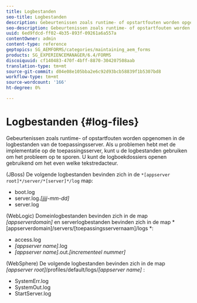 ```yaml
---
title: Logbestanden
seo-title: Logbestanden
description: Gebeurtenissen zoals runtime- of opstartfouten worden opgenomen in de logbestanden van de toepassingsserver, die kunnen worden geopend met een teksteditor.
seo-description: Gebeurtenissen zoals runtime- of opstartfouten worden opgenomen in de logbestanden van de toepassingsserver, die kunnen worden geopend met een teksteditor.
uuid: 6ed9fdcd-ff02-4b35-893f-09261a6a557a
contentOwner: admin
content-type: reference
geptopics: SG_AEMFORMS/categories/maintaining_aem_forms
products: SG_EXPERIENCEMANAGER/6.4/FORMS
discoiquuid: cf140483-470f-4bff-8870-304207508aab
translation-type: tm+mt
source-git-commit: d04e08e105bba2e6c92d93bcb58839f1b5307bd8
workflow-type: tm+mt
source-wordcount: '166'
ht-degree: 0%

---
```



# Logbestanden {#log-files}

Gebeurtenissen zoals runtime- of opstartfouten worden opgenomen in de logbestanden van de toepassingsserver. Als u problemen hebt met de implementatie op de toepassingsserver, kunt u de logbestanden gebruiken om het probleem op te sporen. U kunt de logboekdossiers openen gebruikend om het even welke tekstredacteur.

(JBoss) De volgende logbestanden bevinden zich in de `*[appserver root]*/server/*[server]*/log` map:

* boot.log
* server.log.*[jjjj-mm-dd]*
* server.log

(WebLogic) Domeinlogbestanden bevinden zich in de map *[appserverdomain]* en serverlogbestanden bevinden zich in de map *[appserverdomain]/servers/[toepassingsservernaam]/logs *:

* access.log
* *[appserver name]*.log
* *[appserver name]*.out.*[incrementeel nummer]*

(WebSphere) De volgende logbestanden bevinden zich in de map *[appserver root]*/profiles/default/logs/*[appserver name]* :

* SystemErr.log
* SystemOut.log
* StartServer.log

